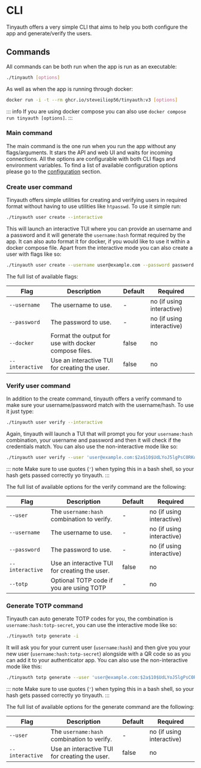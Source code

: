 # CLI

Tinyauth offers a very simple CLI that aims to help you both configure the app and generate/verify the users.

## Commands

All commands can be both run when the app is run as an executable:

```sh
./tinyauth [options]
```

As well as when the app is running through docker:

```sh
docker run -i -t --rm ghcr.io/steveiliop56/tinyauth:v3 [options]
```

::: info
If you are using docker compose you can also use `docker compose run tinyauth [options]`.
:::

### Main command

The main command is the one run when you run the app without any flags/arguments. It stars the API and web UI and waits for incoming connections. All the options are configurable with both CLI flags and environment variables. To find a list of available configuration options please go to the [configuration](./configuration.md) section.

### Create user command

Tinyauth offers simple utilities for creating and verifying users in required format without having to use utilities like `htpasswd`. To use it simple run:

```sh
./tinyauth user create --interactive
```

This will launch an interactive TUI where you can provide an username and a password and it will generate the `username:hash` format required by the app. It can also auto format it for docker, if you would like to use it within a docker compose file. Apart from the interactive mode you can also create a user with flags like so:

```sh
./tinyauth user create --username user@example.com --password password
```

The full list of available flags:

| Flag            | Description                                          | Default | Required                  |
| --------------- | ---------------------------------------------------- | ------- | ------------------------- |
| `--username`    | The username to use.                                 | -       | no (if using interactive) |
| `--password`    | The password to use.                                 | -       | no (if using interactive) |
| `--docker`      | Format the output for use with docker compose files. | false   | no                        |
| `--interactive` | Use an interactive TUI for creating the user.        | false   | no                        |

### Verify user command

In addition to the create command, tinyauth offers a verify command to make sure your username/password match with the username/hash. To use it just type:

```sh
./tinyauth user verify --interactive
```

Again, tinyauth will launch a TUI that will prompt you for your `username:hash` combination, your username and password and then it will check if the credentials match. You can also use the non-interactive mode like so:

```sh
./tinyauth user verify --user 'user@example.com:$2a$10$UdLYoJ5lgPsC0RKqYH/jMua7zIn0g9kPqWmhYayJYLaZQ/FTmH2/u' --username user@example.com --password password --totp 123456
```

::: note
Make sure to use quotes (`'`) when typing this in a bash shell, so your hash gets passed correctly yo tinyauth.
:::

The full list of available options for the verify command are the following:

| Flag            | Description                                   | Default | Required                  |
| --------------- | --------------------------------------------- | ------- | ------------------------- |
| `--user`        | The `username:hash` combination to verify.    | -       | no (if using interactive) |
| `--username`    | The username to use.                          | -       | no (if using interactive) |
| `--password`    | The password to use.                          | -       | no (if using interactive) |
| `--interactive` | Use an interactive TUI for creating the user. | false   | no                        |
| `--totp`        | Optional TOTP code if you are using TOTP      | -       | no                        |

### Generate TOTP command

Tinyauth can auto generate TOTP codes for you, the combination is `username:hash:totp-secret`, you can use the interactive mode like so:

```sh
./tinyauth totp generate -i
```

It will ask you for your current user (`username:hash`) and then give you your new user (`username:hash:totp-secret`) alongside with a QR code so as you can add it to your authenticator app. You can also use the non-interactive mode like this:

```sh
./tinyauth totp generate --user 'user@example.com:$2a$10$UdLYoJ5lgPsC0RKqYH/jMua7zIn0g9kPqWmhYayJYLaZQ/FTmH2/u'
```

::: note
Make sure to use quotes (`'`) when typing this in a bash shell, so your hash gets passed correctly yo tinyauth.
:::

The full list of available options for the generate command are the following:

| Flag            | Description                                   | Default | Required                  |
| --------------- | --------------------------------------------- | ------- | ------------------------- |
| `--user`        | The `username:hash` combination to verify.    | -       | no (if using interactive) |
| `--interactive` | Use an interactive TUI for creating the user. | false   | no                        |
